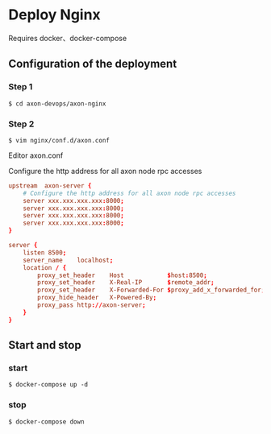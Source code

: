 # Deploy Nginx
Requires docker、docker-compose

## Configuration of the deployment
### Step 1
```shell
$ cd axon-devops/axon-nginx
```

### Step 2
```shell
$ vim nginx/conf.d/axon.conf 
```

Editor axon.conf

Configure the http address for all axon node rpc accesses

```conf
upstream  axon-server {     
    # Configure the http address for all axon node rpc accesses
    server xxx.xxx.xxx.xxx:8000;
    server xxx.xxx.xxx.xxx:8000;
    server xxx.xxx.xxx.xxx:8000;
    server xxx.xxx.xxx.xxx:8000;
}

server {
    listen 8500;
    server_name    localhost;
    location / {
        proxy_set_header    Host            $host:8500;
        proxy_set_header    X-Real-IP       $remote_addr;
        proxy_set_header    X-Forwarded-For $proxy_add_x_forwarded_for;
        proxy_hide_header   X-Powered-By;
        proxy_pass http://axon-server;    
    }
}                                                      
```
## Start and stop
### start
```shell
$ docker-compose up -d
```

### stop
```shell
$ docker-compose down
```
